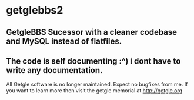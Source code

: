 # getglebbs2
GetgleBBS Sucessor with a cleaner codebase and MySQL instead of flatfiles.
--------------------------------------------------------------------------
The code is self documenting :^) i dont have to write any documentation.
---
All Getgle software is no longer maintained. Expect no bugfixes from me.
If you want to learn more then visit the getgle memorial at http://getgle.org
